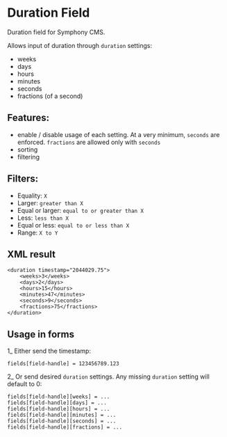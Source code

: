 # Duration Field

Duration field for Symphony CMS.

Allows input of duration through `duration` settings:

- weeks
- days
- hours
- minutes
- seconds
- fractions (of a second)

## Features:

- enable / disable usage of each setting. At a very minimum, `seconds` are enforced. `fractions` are allowed only with `seconds`
- sorting
- filtering

## Filters:

- Equality: `X`
- Larger: `greater than X`
- Equal or larger: `equal to or greater than X`
- Less: `less than X`
- Equal or less: `equal to or less than X`
- Range: `X to Y`

## XML result

	<duration timestamp="2044029.75">
		<weeks>3</weeks>
		<days>2</days>
		<hours>15</hours>
		<minutes>47</minutes>
		<seconds>9</seconds>
		<fractions>75</fractions>
	</duration>

## Usage in forms

1\_ Either send the timestamp:

    fields[field-handle] = 123456789.123

2\_ Or send desired `duration` settings. Any missing `duration` setting will default to 0:

	fields[field-handle][weeks] = ...
	fields[field-handle][days] = ...
	fields[field-handle][hours] = ...
	fields[field-handle][minutes] = ...
	fields[field-handle][seconds] = ...
	fields[field-handle][fractions] = ...

